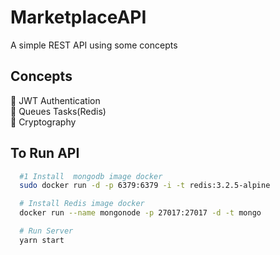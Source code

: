 # MarketplaceAPI
A simple REST API using some concepts 


## Concepts

:dart: JWT Authentication<br>
:dart: Queues Tasks(Redis)<br>
:dart: Cryptography<br>


## To Run API
```bash
  #1 Install  mongodb image docker
  sudo docker run -d -p 6379:6379 -i -t redis:3.2.5-alpine

  # Install Redis image docker
  docker run --name mongonode -p 27017:27017 -d -t mongo

  # Run Server
  yarn start
```
